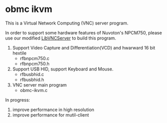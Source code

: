 # obmc ikvm
This is a Virtual Network Computing (VNC) server program.

In order to support some hardware features of Nuvoton's NPCM750, please use our modified [LibVNCServer](https://github.com/Nuvoton-Israel/libvncserver) to build this program.
1) Support Video Capture and Differentiation(VCD) and hwarward 16 bit hextile
    * rfbnpcm750.c
    * rfbnpcm750.h
2) Support USB HID, support Keyboard and Mouse.
    * rfbusbhid.c
    * rfbusbhid.h
3) VNC server main program
    * obmc-ikvm.c

In progress:
1) improve performance in high resolution 
2) improve performance for mutil-client
